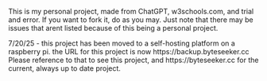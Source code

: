 <html>
<p>This is my personal project, made from ChatGPT, w3schools.com, and trial and error.
    If you want to fork it, do as you may.
    Just note that there may be issues that arent listed because of 
    this being a personal project.</p>

<p>7/20/25 - this project has been moved to a self-hosting platform on a raspberry pi.
the URL for this project is now https://backup.byteseeker.cc
Please reference to that to see this project, and https://byteseeker.cc for the current, always up
to date project.</p>
</html>